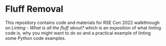 # Fluff Removal

This repository contains code and materials for RSE Con 2022 walkthrough on _Linting - What is all the fluff about?_ which
is an exposition of what linting code is, why you might want to do so and a practical example of linting some Python
code examples.
